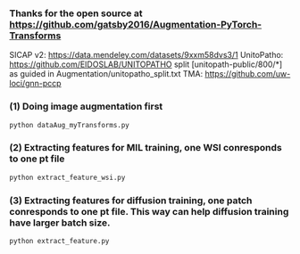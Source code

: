 ﻿### Thanks for the open source at https://github.com/gatsby2016/Augmentation-PyTorch-Transforms

SICAP v2: https://data.mendeley.com/datasets/9xxm58dvs3/1
UnitoPatho: https://github.com/EIDOSLAB/UNITOPATHO    split [unitopath-public/800/*] as guided in Augmentation/unitopatho_split.txt
TMA: https://github.com/uw-loci/gnn-pccp


### (1) Doing image augmentation first
```python
python dataAug_myTransforms.py
```
### (2) Extracting features for MIL training, one WSI conresponds to one pt file
```python
python extract_feature_wsi.py
```
### (3) Extracting features for diffusion training, one patch conresponds to one pt file. This way can help diffusion training have larger batch size. 
```python
python extract_feature.py
```